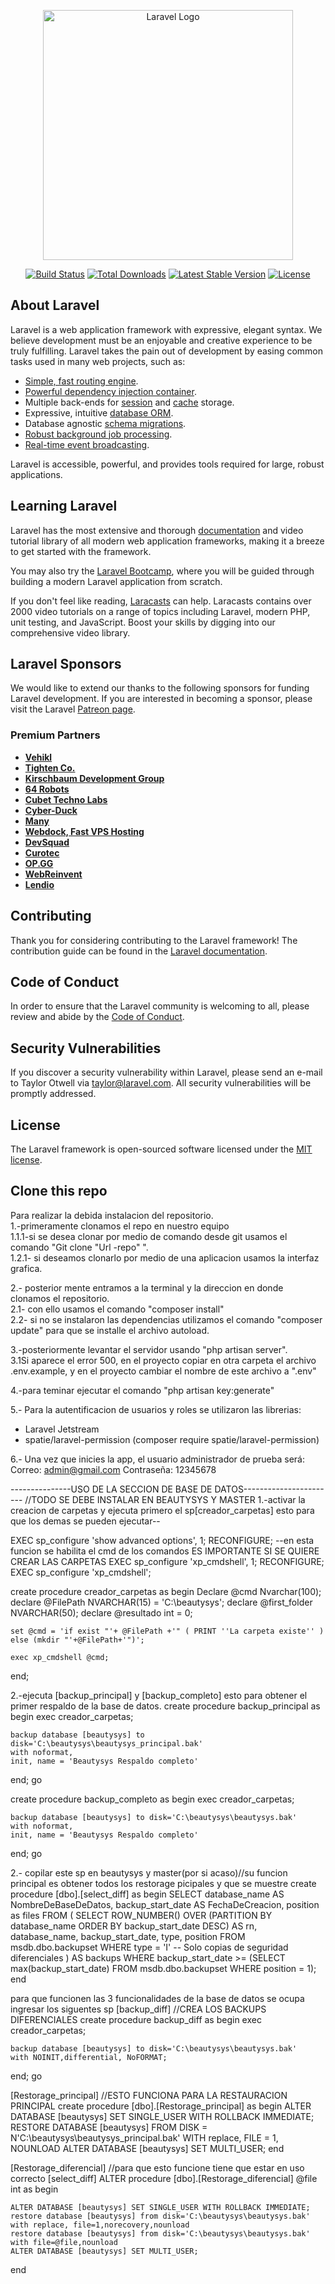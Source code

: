 <p align="center"><a href="https://laravel.com" target="_blank"><img src="https://raw.githubusercontent.com/laravel/art/master/logo-lockup/5%20SVG/2%20CMYK/1%20Full%20Color/laravel-logolockup-cmyk-red.svg" width="400" alt="Laravel Logo"></a></p>

<p align="center">
<a href="https://github.com/laravel/framework/actions"><img src="https://github.com/laravel/framework/workflows/tests/badge.svg" alt="Build Status"></a>
<a href="https://packagist.org/packages/laravel/framework"><img src="https://img.shields.io/packagist/dt/laravel/framework" alt="Total Downloads"></a>
<a href="https://packagist.org/packages/laravel/framework"><img src="https://img.shields.io/packagist/v/laravel/framework" alt="Latest Stable Version"></a>
<a href="https://packagist.org/packages/laravel/framework"><img src="https://img.shields.io/packagist/l/laravel/framework" alt="License"></a>
</p>

## About Laravel

Laravel is a web application framework with expressive, elegant syntax. We believe development must be an enjoyable and creative experience to be truly fulfilling. Laravel takes the pain out of development by easing common tasks used in many web projects, such as:

- [Simple, fast routing engine](https://laravel.com/docs/routing).
- [Powerful dependency injection container](https://laravel.com/docs/container).
- Multiple back-ends for [session](https://laravel.com/docs/session) and [cache](https://laravel.com/docs/cache) storage.
- Expressive, intuitive [database ORM](https://laravel.com/docs/eloquent).
- Database agnostic [schema migrations](https://laravel.com/docs/migrations).
- [Robust background job processing](https://laravel.com/docs/queues).
- [Real-time event broadcasting](https://laravel.com/docs/broadcasting).

Laravel is accessible, powerful, and provides tools required for large, robust applications.

## Learning Laravel

Laravel has the most extensive and thorough [documentation](https://laravel.com/docs) and video tutorial library of all modern web application frameworks, making it a breeze to get started with the framework.

You may also try the [Laravel Bootcamp](https://bootcamp.laravel.com), where you will be guided through building a modern Laravel application from scratch.

If you don't feel like reading, [Laracasts](https://laracasts.com) can help. Laracasts contains over 2000 video tutorials on a range of topics including Laravel, modern PHP, unit testing, and JavaScript. Boost your skills by digging into our comprehensive video library.

## Laravel Sponsors

We would like to extend our thanks to the following sponsors for funding Laravel development. If you are interested in becoming a sponsor, please visit the Laravel [Patreon page](https://patreon.com/taylorotwell).

### Premium Partners

- **[Vehikl](https://vehikl.com/)**
- **[Tighten Co.](https://tighten.co)**
- **[Kirschbaum Development Group](https://kirschbaumdevelopment.com)**
- **[64 Robots](https://64robots.com)**
- **[Cubet Techno Labs](https://cubettech.com)**
- **[Cyber-Duck](https://cyber-duck.co.uk)**
- **[Many](https://www.many.co.uk)**
- **[Webdock, Fast VPS Hosting](https://www.webdock.io/en)**
- **[DevSquad](https://devsquad.com)**
- **[Curotec](https://www.curotec.com/services/technologies/laravel/)**
- **[OP.GG](https://op.gg)**
- **[WebReinvent](https://webreinvent.com/?utm_source=laravel&utm_medium=github&utm_campaign=patreon-sponsors)**
- **[Lendio](https://lendio.com)**

## Contributing

Thank you for considering contributing to the Laravel framework! The contribution guide can be found in the [Laravel documentation](https://laravel.com/docs/contributions).

## Code of Conduct

In order to ensure that the Laravel community is welcoming to all, please review and abide by the [Code of Conduct](https://laravel.com/docs/contributions#code-of-conduct).

## Security Vulnerabilities

If you discover a security vulnerability within Laravel, please send an e-mail to Taylor Otwell via [taylor@laravel.com](mailto:taylor@laravel.com). All security vulnerabilities will be promptly addressed.

## License

The Laravel framework is open-sourced software licensed under the [MIT license](https://opensource.org/licenses/MIT).

## Clone this repo

Para realizar la debida instalacion del repositorio. <br>
1.-primeramente clonamos el repo en nuestro equipo<br>
    1.1.1-si se desea clonar por medio de comando  desde git usamos el comando "Git clone "Url -repo" ".<br>
    1.2.1- si deseamos clonarlo por medio de una aplicacion usamos la interfaz grafica.<br>
    
2.- posterior mente entramos a la terminal y la direccion en donde clonamos el repositorio.<br>
    2.1- con ello usamos el comando "composer install"<br>
    2.2- si no se instalaron las dependencias utilizamos el comando "composer update" para que se installe el archivo autoload.<br>
    
3.-posteriormente levantar el servidor usando "php artisan server".<br>
    3.1Si aparece el error 500, en el proyecto copiar en otra carpeta el archivo .env.example, y en el proyecto cambiar el nombre de este archivo a ".env"<br>
    
4.-para teminar ejecutar el comando "php artisan key:generate" <br>

5.- Para la autentificacion de usuarios y roles se utilizaron las librerias:
- Laravel Jetstream
- spatie/laravel-permission (composer require spatie/laravel-permission)

6.- Una vez que inicies la app, el usuario administrador de prueba será:
Correo: admin@gmail.com Contraseña: 12345678


---------------USO DE LA SECCION DE BASE DE DATOS----------------------- //TODO SE DEBE INSTALAR EN BEAUTYSYS Y MASTER
1.-activar la creacion de carpetas y ejecuta primero el sp[creador_carpetas] esto para que los demas se pueden ejecutar--

EXEC sp_configure 'show advanced options', 1;
RECONFIGURE;
--en esta funcion se habilita el cmd de los comandos ES IMPORTANTE SI SE QUIERE CREAR LAS CARPETAS
EXEC sp_configure 'xp_cmdshell', 1;
RECONFIGURE;
EXEC sp_configure 'xp_cmdshell';

create procedure creador_carpetas
as 
begin
	Declare @cmd Nvarchar(100);
	declare @FilePath NVARCHAR(15) = 'C:\beautysys';
	declare @first_folder NVARCHAR(50);
	declare @resultado int = 0;


	set @cmd = 'if exist "'+ @FilePath +'" ( PRINT ''La carpeta existe'' ) else (mkdir "'+@FilePath+'")';

	exec xp_cmdshell @cmd;
end;

2.-ejecuta [backup_principal] y [backup_completo] esto para obtener el primer respaldo de la base de datos.
create procedure backup_principal
as
begin
	exec creador_carpetas;

	backup database [beautysys] to disk='C:\beautysys\beautysys_principal.bak'
	with noformat,
	init, name = 'Beautysys Respaldo completo'

end;
go

create procedure backup_completo 
as
begin
	exec creador_carpetas;

	backup database [beautysys] to disk='C:\beautysys\beautysys.bak'
	with noformat,
	init, name = 'Beautysys Respaldo completo'

end;
go

2.- copilar este sp en beautysys y master(por si acaso)//su funcion principal es obtener todos los restorage picipales y que se muestre
create procedure [dbo].[select_diff] 
as
begin
SELECT
    database_name AS NombreDeBaseDeDatos,
    backup_start_date AS FechaDeCreacion,
	position as files
FROM
(
    SELECT
        ROW_NUMBER() OVER (PARTITION BY database_name ORDER BY backup_start_date DESC) AS rn,
        database_name,
        backup_start_date,
        type,
		position
    FROM msdb.dbo.backupset
    WHERE type = 'I' -- Solo copias de seguridad diferenciales
) AS backups
WHERE backup_start_date >=
	(SELECT max(backup_start_date)
     FROM msdb.dbo.backupset
     WHERE position = 1);
end

para que funcionen las 3 funcionalidades de la base de datos se ocupa ingresar los siguentes sp
[backup_diff] //CREA LOS BACKUPS DIFERENCIALES
create procedure backup_diff
as
begin
	exec creador_carpetas;

	backup database [beautysys] to disk='C:\beautysys\beautysys.bak'
	with NOINIT,differential, NoFORMAT;

end;
go

[Restorage_principal] //ESTO FUNCIONA PARA LA RESTAURACION PRINCIPAL
create procedure [dbo].[Restorage_principal] 
as
begin
	ALTER DATABASE [beautysys] SET SINGLE_USER WITH ROLLBACK IMMEDIATE;
	RESTORE DATABASE [beautysys] FROM  DISK = N'C:\beautysys\beautysys_principal.bak' WITH replace, FILE = 1,  NOUNLOAD
	ALTER DATABASE [beautysys] SET MULTI_USER;
end

[Restorage_diferencial] //para que esto funcione tiene que estar en uso correcto [select_diff] 
ALTER procedure [dbo].[Restorage_diferencial]
	@file int
as
begin

	ALTER DATABASE [beautysys] SET SINGLE_USER WITH ROLLBACK IMMEDIATE;
	restore database [beautysys] from disk='C:\beautysys\beautysys.bak'  with replace, file=1,norecovery,nounload
	restore database [beautysys] from disk='C:\beautysys\beautysys.bak'  with file=@file,nounload
	ALTER DATABASE [beautysys] SET MULTI_USER;
end 